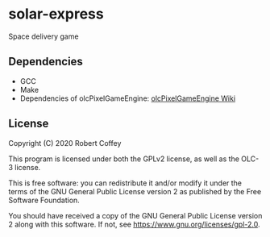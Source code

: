 # solar-express

Space delivery game

## Dependencies

- GCC
- Make
- Dependencies of olcPixelGameEngine: [olcPixelGameEngine Wiki](https://github.com/OneLoneCoder/olcPixelGameEngine/wiki)

## License

Copyright (C) 2020 Robert Coffey

This program is licensed under both the GPLv2 license, as well as the OLC-3
license.

This is free software: you can redistribute it and/or modify it under the terms
of the GNU General Public License version 2 as published by the Free Software
Foundation.

You should have received a copy of the GNU General Public License version 2
along with this software. If not, see <https://www.gnu.org/licenses/gpl-2.0>.
